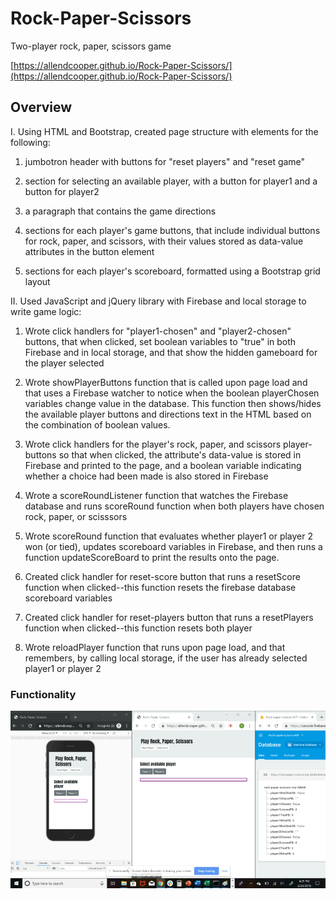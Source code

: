 # Rock-Paper-Scissors
Two-player rock, paper, scissors game

[https://allendcooper.github.io/Rock-Paper-Scissors/](https://allendcooper.github.io/Rock-Paper-Scissors/)

## Overview
I. Using HTML and Bootstrap, created page structure with elements for the following:

1. jumbotron header with buttons for "reset players" and "reset game"

2. section for selecting an available player, with a button for player1 and a button for player2

3. a paragraph that contains the game directions

4. sections for each player's game buttons, that include individual buttons for rock, paper, and scissors, with their values stored as data-value attributes in the button element

5. sections for each player's scoreboard, formatted using a Bootstrap grid layout

II. Used JavaScript and jQuery library with Firebase and local storage to write game logic:

1. Wrote click handlers for "player1-chosen" and "player2-chosen" buttons, that when clicked, set boolean variables to "true" in both Firebase and in local storage, and that show the hidden gameboard for the player selected

2. Wrote showPlayerButtons function that is called upon page load and that uses a Firebase watcher to notice when the boolean playerChosen variables change value in the database. This function then shows/hides the available player buttons and directions text in the HTML based on the combination of boolean values.

3. Wrote click handlers for the player's rock, paper, and scissors player-buttons so that when clicked, the attribute's data-value is stored in Firebase and printed to the page, and a boolean variable indicating whether a choice had been made is also stored in Firebase

4. Wrote a scoreRoundListener function that watches the Firebase database and runs scoreRound function when both players have chosen rock, paper, or scisssors

5. Wrote scoreRound function that evaluates whether player1 or player 2 won (or tied), updates scoreboard variables in Firebase, and then runs a function updateScoreBoard to print the results onto the page.

6. Created click handler for reset-score button that runs a resetScore function when clicked--this function resets the firebase database scoreboard variables

7. Created click handler for reset-players button that runs a resetPlayers function when clicked--this function resets both player

8. Wrote reloadPlayer function that runs upon page load, and that remembers, by calling local storage, if the user has already selected player1 or player 2

### Functionality
![Screenshot of Game](assets/images/screenshot.gif)
